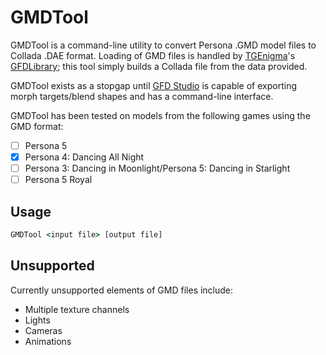 # GMDTool

GMDTool is a command-line utility to convert Persona .GMD model files to Collada .DAE format. Loading of GMD files is handled by [TGEnigma](https://github.com/TGEnigma)'s [GFDLibrary](https://github.com/TGEnigma/GFD-Studio/tree/master/GFDLibrary); this tool simply builds a Collada file from the data provided.

GMDTool exists as a stopgap until [GFD Studio](https://github.com/TGEnigma/GFD-Studio) is capable of exporting morph targets/blend shapes and has a command-line interface.

GMDTool has been tested on models from the following games using the GMD format:

- [ ] Persona 5
- [x] Persona 4: Dancing All Night
- [ ] Persona 3: Dancing in Moonlight/Persona 5: Dancing in Starlight
- [ ] Persona 5 Royal

## Usage

```cmd
GMDTool <input file> [output file]
```

## Unsupported

Currently unsupported elements of GMD files include:

 - Multiple texture channels
 - Lights
 - Cameras
 - Animations